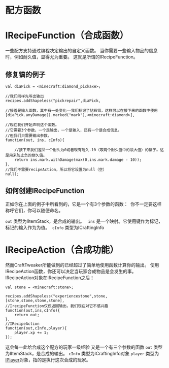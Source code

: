 # 配方函数


# IRecipeFunction（合成函数）
一些配方支持通过编程决定输出的自定义函数。
当你需要一些输入物品的信息时，例如耐久值，显得尤为重要。
这就是所谓的IRecipeFunction。

## 修复镐的例子

```
val diaPick = <minecraft:diamond_pickaxe>;

//我们同样先写出输出
recipes.addShapeless("pickrepair",diaPick,

//接着是输入函数，其中有一处变化——我们标记了钻石镐，这样可以在接下来的函数中使用
[diaPick.anyDamage().marked("mark"),<minecraft:diamond>],

//现在我们开始声明这个函数。
//它需要3个参数，一个是输出，一个是输入，还有一个是合成信息。
//但我们只需要输出参数。
function(out, ins, cInfo){
	
	//接下来我们返回一个耐久为0或者现有耐久-10（取两个耐久值中的最大值）的镐子。这是用来防止负的耐久值。
	return ins.mark.withDamage(max(0,ins.mark.damage - 10));
}, 
//我们不需要recipeAction，所以将它设置为null（空）
null);
```

## 如何创建IRecipeFunction

正如你在上面的例子中所看到的，它是一个有3个参数的函数： 
你不一定要这样称呼它们，你可以随便命名。

`out` 类型为IItemStack，是合成的输出。  
`ins` 是一个映射。它使用键作为标记，标记的输入作为为值。 
`cInfo` 类型为ICraftingInfo

# IRecipeAction（合成功能）

然而CraftTweaker所能做到的已经超过了简单地使用函数计算你的输出。
使用IRecipeAction函数，你还可以决定当玩家合成物品是会发生的事。
IRecipeAction对象在IRecipeFunction之后！

```
val stone = <minecraft:stone>;

recipes.addShapeless("experiencestone",stone,[stone,stone,stone,stone],
//IrecipeFunction仅仅返回输出，我们现在对它不感兴趣
function(out,ins,cInfo){
	return out;
},
//IRecipeAction
function(out,cInfo,player){
	player.xp += 1;
});
```

这会每一此给合成这个配方的玩家一级经验
又是一个有三个参数的函数
`out` 类型为IItemStack，是合成的输出。
`cInfo` 类型为ICraftingInfo对象
`player` 类型为[IPlayer](/Vanilla/Players/IPlayer)对象，指的是执行这次合成的玩家。
